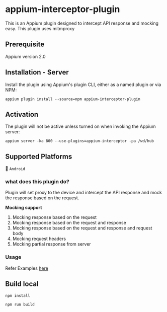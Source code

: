 # appium-interceptor-plugin

This is an Appium plugin designed to intercept API response and mocking easy. 
This plugin uses mitmproxy

## Prerequisite

Appium version 2.0

## Installation - Server

Install the plugin using Appium's plugin CLI, either as a named plugin or via NPM:

```shell
appium plugin install --source=npm appium-interceptor-plugin
```

## Activation

The plugin will not be active unless turned on when invoking the Appium server:

`appium server -ka 800 --use-plugins=appium-interceptor -pa /wd/hub`

## Supported Platforms

💚 `Android`

### what does this plugin do? 

Plugin will set proxy to the device and intercept the API response and mock the response based on the request.

**Mocking support** 

1. Mocking response based on the request
2. Mocking response based on the request and response
3. Mocking response based on the request and response and request body
4. Mocking request headers
5. Mocking partial response from server

### Usage
Refer Examples [here](./test/plugin.spec.js)
## Build local
`npm install`

`npm run build`


